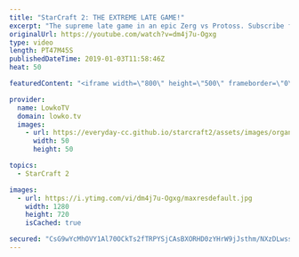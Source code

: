 ```yaml
---
title: "StarCraft 2: THE EXTREME LATE GAME!"
excerpt: "The supreme late game in an epic Zerg vs Protoss. Subscribe for more videos: http://lowko.tv/youtube More StarCraft 2 casts: https://goo.gl/bpDV8i  My first commentated match of StarCraft 2 in 2019 and it's a good one! This game almost mines out Para Site LE, a massive map in StarCraft 2. It's a game"
originalUrl: https://youtube.com/watch?v=dm4j7u-Ogxg
type: video
length: PT47M45S
publishedDateTime: 2019-01-03T11:58:46Z
heat: 50

featuredContent: "<iframe width=\"800\" height=\"500\" frameborder=\"0\" src=\"https://www.youtube.com/embed/dm4j7u-Ogxg\" allow=\"accelerometer; autoplay; encrypted-media; gyroscope; picture-in-picture\" allowfullscreen></iframe>"

provider:
  name: LowkoTV
  domain: lowko.tv
  images:
    - url: https://everyday-cc.github.io/starcraft2/assets/images/organizations/lowko.tv-50x50.jpg
      width: 50
      height: 50

topics:
  - StarCraft 2

images:
  - url: https://i.ytimg.com/vi/dm4j7u-Ogxg/maxresdefault.jpg
    width: 1280
    height: 720
    isCached: true

secured: "CsG9wYcMhOVY1Al70OCkTs2fTRPYSjCAsBXORHD0zYHrW9jJsthm/NXzDLwsslOyNx0daNO0tsDtsCgNszHZ35HEL9Z/NPi5FJ3D3Bnpj+MYUBM2Q7AcgbCb63PJlVSoyzlj/JVQsT2zEyXmBtBfq18hBl9L0SzgaRYoQ1hEuNSYnt8tvx3n8q3to+H77lOU1OtIJS/WNZjoFwZ1ahTw00omcBVgjdwIX0u96Kurs5Z+q49Ahhyaj/1b1rLxMjxL1UyN2TCF6fIoKyF2elvLFZHS0Th8/BmSd44wTvzkEKJtycHCvOjYiPkUCmpj7RRTsSlv3IhYk5mR41M8rgP/hpyV+rC4mmRzfB47Dh20YdTuYnhRlZFOztVSVjMM+tMofarX3xhs6brysETG6qKUMY5EoItwXPTI6u3lrmkMLepynKjrUVTlfc0C7ELdUBTu;upKD/hooB736ekuU/FnxRw=="
---
```


